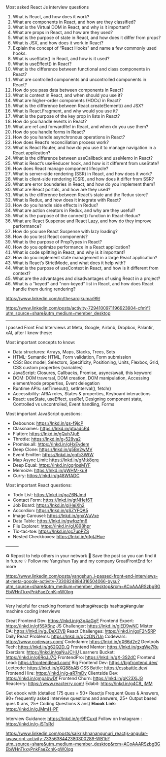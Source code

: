 Most asked React Js interview questions
1. What is React, and how does it work? 
2. What are components in React, and how are they classified? 
3. What is the Virtual DOM in React, and why is it important? 
4. What are props in React, and how are they used? 
5. What is the purpose of state in React, and how does it differ from props? 
6. What is JSX, and how does it work in React? 
7. Explain the concept of “React Hooks” and name a few commonly used hooks. 
8. What is useState() in React, and how is it used? 
9. What is useEffect() in React? 
10. What is the difference between functional and class components in React? 
11. What are controlled components and uncontrolled components in React? 
12. How do you pass data between components in React? 
13. What is context in React, and when should you use it? 
14. What are higher-order components (HOCs) in React? 
15. What is the difference between React.createElement() and JSX? 
16. What is React.Fragment, and why would you use it? 
17. What is the purpose of the key prop in lists in React? 
18. How do you handle events in React? 
19. What are ref and forwardRef in React, and when do you use them? 
20. How do you handle forms in React? 
21. How do you handle asynchronous operations in React? 
23. How does React’s reconciliation process work? 
24. What is React Router, and how do you use it to manage navigation in a React application? 
25. What is the difference between useCallback and useMemo in React? 
26. What is React’s useReducer hook, and how is it different from useState? 
27. How does React manage component lifecycle? 
28. What is server-side rendering (SSR) in React, and how does it work? 
29. What is client-side rendering (CSR), and how does it differ from SSR? 
30. What are error boundaries in React, and how do you implement them? 
31. What are React portals, and how are they used? 
32. What is the difference between React’s state and the Redux store? 
33. What is Redux, and how does it integrate with React? 
34. How do you handle side effects in Redux? 
35. What are action creators in Redux, and why are they useful? 
36. What is the purpose of the connect() function in React-Redux? 
37. What are React Suspense and React Lazy, and how do they improve performance? 
38. How do you use React Suspense with lazy loading? 
39. How do you test React components? 
40. What is the purpose of PropTypes in React? 
41. How do you optimize performance in a React application? 
42. What is code splitting in React, and why is it important? 
43. How do you implement state management in a large React application? 
44. What is React’s StrictMode, and what does it help with? 
45. What is the purpose of useContext in React, and how is it different from context? 
46. What are the advantages and disadvantages of using React in a project? 
47. What is a "keyed" and "non-keyed" list in React, and how does React handle them during rendering?


https://www.linkedin.com/in/thesarojkumar99/

https://www.linkedin.com/posts/activity-7294100971196923904-cfmY?utm_source=share&utm_medium=member_desktop


*********************


I passed Front End Interviews at Meta, Google, Airbnb, Dropbox, Palantir, xAI, after I knew these:

Most important concepts to know:

- Data structures: Arrays, Maps, Stacks, Trees, Sets
- HTML: Semantic HTML, Form validation, Form submission
- CSS: Box model, Selectors, Specificity, Positioning, Units, Flexbox, Grid, CSS custom properties (variables)
- JavaScript​: Closures, Callbacks, Promise, async/await, this keyword
- DOM: DOM traversal, DOM creation, DOM manipulation, Accessing element/node properties, Event delegation
- Runtime APIs: setTimeout(), setInterval(), fetch()
- Accessibility: ARIA roles, States & properties, Keyboard interactions
- React: useState, useEffect, useRef, Designing component state, Controlled vs uncontrolled, Event handling, Forms

Most important JavaScript questions:

- Debounce: https://lnkd.in/gs-f9jcP
- Classnames: https://lnkd.in/gtqadcR4
- Flatten: https://lnkd.in/gQuh7JuE
- Throttle: https://lnkd.in/g-528va2
- Promise.all: https://lnkd.in/gHxEydem
- Deep Clone: https://lnkd.in/g5Bn2wMV
- Event Emitter: https://lnkd.in/gnfc3WtW
- Map Async Limit: https://lnkd.in/gMtk8qrq
- Deep Equal: https://lnkd.in/gq4psMYF
- Memoize: https://lnkd.in/gWHM-ku9
- Curry: https://lnkd.in/g48WfADC

Most important React questions:

- Todo List: https://lnkd.in/gaZ6NJmd
- Contact Form: https://lnkd.in/gtNHef6T
- Job Board: https://lnkd.in/giHeiXh2
- Accordion: https://lnkd.in/gSZYFQA5
- Image Carousel: https://lnkd.in/gnxWuVxe
- Data Table: https://lnkd.in/gwfqzfm6
- File Explorer: https://lnkd.in/gU898hpr
- Tic-tac-toe: https://lnkd.in/gc7upPZS
- Nested Checkboxes: https://lnkd.in/gfgtJHue

———

♻ Repost to help others in your network 
📕 Save the post so you can find it in future
💡 Follow me Yangshun Tay and my company GreatFrontEnd for more

https://www.linkedin.com/posts/yangshun_i-passed-front-end-interviews-at-meta-google-activity-7330824884316504066-bysu?utm_source=share&utm_medium=member_desktop&rcm=ACoAAARSzbgBGEbWHnTkxyPnkFaeZcnK-pW0lqg


****************

Very helpful for cracking frontend hashtag#reactjs hashtag#angular machine coding interviews

Great Frontend Dev: https://lnkd.in/g3p4aGgF
Frontend Expert: https://lnkd.in/gf5SX6nz
JS Challenger: https://lnkd.in/giED9wNC
Mister DA: https://lnkd.in/gJDeXZVB
React Challenges: https://lnkd.in/gxF2N5RP
Daily React Problems: https://lnkd.in/gCzDN7Un
Codewars: https://www.codewars.com/
Codedamn: https://lnkd.in/gX66d2e2
Devtools Tech: https://lnkd.in/g62Q2D_Q
Frontend Mentor: https://lnkd.in/gxqWe7Ru
Exercism: https://lnkd.in/gaNuJCHU
Learners Bucket: https://lnkd.in/g6RqJJ7Q
FrontendPro: https://lnkd.in/gX-3S2dC
Frontend Lead: https://frontendlead.com/
Big Frontend Dev: https://bigfrontend.dev/
Leetcode: https://lnkd.in/gXQ88bAB
CSS Battle: https://cssbattle.dev/
Frontend Hire: https://lnkd.in/g-aR7mDy
Clientside Dev: https://lnkd.in/gmpabwDf
Frontend Churn: https://lnkd.in/gK23XjJG
Reacterry: https://www.reacterry.com/
Edabit: https://lnkd.in/g4C8_jMM

Get ebook with (detailed 175 ques = 50+ Reactjs Frequent Ques & Answers, 90+ frequently asked interview questions and answers, 25+ Output based ques & ans, 25+ Coding Questions & ans)
𝐄𝐛𝐨𝐨𝐤 𝐋𝐢𝐧𝐤: https://lnkd.in/gJMmH-PF

Interview Guidance: https://lnkd.in/gr9PCuxd
Follow on Instagram : https://lnkd.in/g-iSTsRd

https://www.linkedin.com/posts/saikrishnanangunuri_reactjs-angular-javascript-activity-7335638442380300289-WB1b?utm_source=share&utm_medium=member_desktop&rcm=ACoAAARSzbgBGEbWHnTkxyPnkFaeZcnK-pW0lqg
